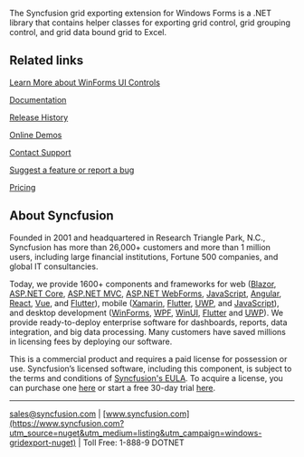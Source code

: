 The Syncfusion grid exporting extension for Windows Forms is a .NET library that contains helper classes for exporting grid control, grid grouping control, and grid data bound grid to Excel.

## Related links
[Learn More about WinForms UI Controls](https://www.syncfusion.com/winforms-ui-controls/datagrid?utm_source=nuget&utm_medium=listing&utm_campaign=windows-gridexport-nuget)

[Documentation](https://help.syncfusion.com/windowsforms/datagrid/exporttoexcel?utm_source=nuget&utm_medium=listing&utm_campaign=windows-gridexport-nuget)

[Release History](https://help.syncfusion.com/windowsforms/release-notes/v19.4.0.56?utm_source=nuget&utm_medium=listing&utm_campaign=windows-gridexport-nuget)

[Online Demos](https://github.com/syncfusion/winforms-demos/?utm_source=nuget&utm_medium=listing&utm_campaign=windows-gridexport-nuget)

[Contact Support](https://www.syncfusion.com/support/directtrac/incidents/newincident/?utm_source=nuget&utm_medium=listing&utm_campaign=windows-gridexport-nuget)

[Suggest a feature or report a bug](https://www.syncfusion.com/feedback/winforms?utm_source=nuget&utm_medium=listing&utm_campaign=windows-gridexport-nuget)

[Pricing](https://www.syncfusion.com/sales/products/windowsforms?utm_source=nuget&utm_medium=listing&utm_campaign=windows-gridexport-nuget)

## About Syncfusion
Founded in 2001 and headquartered in Research Triangle Park, N.C., Syncfusion has more than 26,000+ customers and more than 1 million users, including large financial institutions, Fortune 500 companies, and global IT consultancies.

Today, we provide 1600+ components and frameworks for web ([Blazor](https://www.syncfusion.com/blazor-components?utm_source=nuget&utm_medium=listing&utm_campaign=windows-gridexport-nuget), [ASP.NET Core](https://www.syncfusion.com/aspnet-core-ui-controls?utm_source=nuget&utm_medium=listing&utm_campaign=windows-gridexport-nuget), [ASP.NET MVC](https://www.syncfusion.com/aspnet-mvc-ui-controls?utm_source=nuget&utm_medium=listing&utm_campaign=windows-gridexport-nuget), [ASP.NET WebForms](https://www.syncfusion.com/jquery/aspnet-webforms-ui-controls?utm_source=nuget&utm_medium=listing&utm_campaign=windows-gridexport-nuget), [JavaScript](https://www.syncfusion.com/javascript-ui-controls?utm_source=nuget&utm_medium=listing&utm_campaign=windows-gridexport-nuget), [Angular](https://www.syncfusion.com/angular-ui-components?utm_source=nuget&utm_medium=listing&utm_campaign=windows-gridexport-nuget), [React](https://www.syncfusion.com/react-ui-components?utm_source=nuget&utm_medium=listing&utm_campaign=windows-gridexport-nuget), [Vue](https://www.syncfusion.com/vue-ui-components?utm_source=nuget&utm_medium=listing&utm_campaign=windows-gridexport-nuget), and [Flutter](https://www.syncfusion.com/flutter-widgets?utm_source=nuget&utm_medium=listing&utm_campaign=windows-gridexport-nuget)), mobile ([Xamarin](https://www.syncfusion.com/xamarin-ui-controls?utm_source=nuget&utm_medium=listing&utm_campaign=windows-gridexport-nuget), [Flutter](https://www.syncfusion.com/flutter-widgets?utm_source=nuget&utm_medium=listing&utm_campaign=windows-gridexport-nuget), [UWP](https://www.syncfusion.com/uwp-ui-controls?utm_source=nuget&utm_medium=listing&utm_campaign=windows-gridexport-nuget), and [JavaScript](https://www.syncfusion.com/javascript-ui-controls?utm_source=nuget&utm_medium=listing&utm_campaign=windows-gridexport-nuget)), and desktop development ([WinForms](https://www.syncfusion.com/winforms-ui-controls?utm_source=nuget&utm_medium=listing&utm_campaign=windows-gridexport-nuget), [WPF](https://www.syncfusion.com/wpf-ui-controls?utm_source=nuget&utm_medium=listing&utm_campaign=windows-gridexport-nuget), [WinUI](https://www.syncfusion.com/winui-controls?utm_source=nuget&utm_medium=listing&utm_campaign=windows-gridexport-nuget), [Flutter](https://www.syncfusion.com/flutter-widgets?utm_source=nuget&utm_medium=listing&utm_campaign=windows-gridexport-nuget) and [UWP](https://www.syncfusion.com/uwp-ui-controls?utm_source=nuget&utm_medium=listing&utm_campaign=windows-gridexport-nuget)). We provide ready-to-deploy enterprise software for dashboards, reports, data integration, and big data processing. Many customers have saved millions in licensing fees by deploying our software.


This is a commercial product and requires a paid license for possession or use. Syncfusion’s licensed software, including this component, is subject to the terms and conditions of [Syncfusion's EULA](https://www.syncfusion.com/eula/es/?utm_source=nuget&utm_medium=listing&utm_campaign=windows-gridexport-nuget). To acquire a license, you can purchase one [here]( https://www.syncfusion.com/sales/products/windowsforms?utm_source=nuget&utm_medium=listing&utm_campaign=windows-gridexport-nuget) or start a free 30-day trial [here](https://www.syncfusion.com/account/manage-trials/start-trials?utm_source=nuget&utm_medium=listing&utm_campaign=windows-gridexport-nuget).

___

[sales@syncfusion.com](mailto:sales@syncfusion.com?Subject=Syncfusion%20Notifications%20WinUI-%20NuGet) | [www.syncfusion.com](https://www.syncfusion.com?utm_source=nuget&utm_medium=listing&utm_campaign=windows-gridexport-nuget) | Toll Free: 1-888-9 DOTNET


